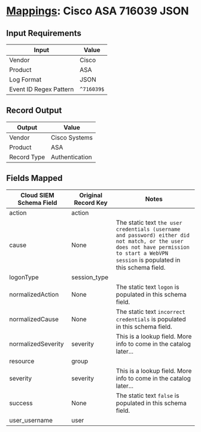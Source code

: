 # [Mappings](README.md): Cisco ASA 716039 JSON

## Input Requirements

|Input|Value|
|-----|-----|
|Vendor|Cisco|
|Product|ASA|
|Log Format|JSON|
|Event ID Regex Pattern|`^716039$`|

## Record Output

|Output|Value|
|------|-----|
|Vendor|Cisco Systems|
|Product|ASA|
|Record Type|Authentication|

## Fields Mapped

|Cloud SIEM Schema Field|Original Record Key|Notes|
|-----------------------|-------------------|-----|
|action|action||
|cause|None|The static text `the user credentials (username and password) either did not match, or the user does not have permission to start a WebVPN session` is populated in this schema field.|
|logonType|session_type||
|normalizedAction|None|The static text `logon` is populated in this schema field.|
|normalizedCause|None|The static text `incorrect credentials` is populated in this schema field.|
|normalizedSeverity|severity|This is a lookup field. More info to come in the catalog later...|
|resource|group||
|severity|severity|This is a lookup field. More info to come in the catalog later...|
|success|None|The static text `false` is populated in this schema field.|
|user_username|user||

